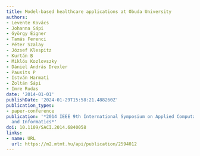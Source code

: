 ```yaml
---
title: Model-based healthcare applications at Obuda University
authors:
- Levente Kovács
- Johanna Sápi
- György Eigner
- Tamás Ferenci
- Péter Szalay
- József Klespitz
- Kurtán B
- Miklós Kozlovszky
- Dániel András Drexler
- Pausits P
- István Harmati
- Zoltán Sápi
- Imre Rudas
date: '2014-01-01'
publishDate: '2024-01-29T15:58:21.488260Z'
publication_types:
- paper-conference
publication: '*2014 IEEE 9th International Symposium on Applied Computational Intelligence
  and Informatics*'
doi: 10.1109/SACI.2014.6840058
links:
- name: URL
  url: https://m2.mtmt.hu/api/publication/2594012
---
```

